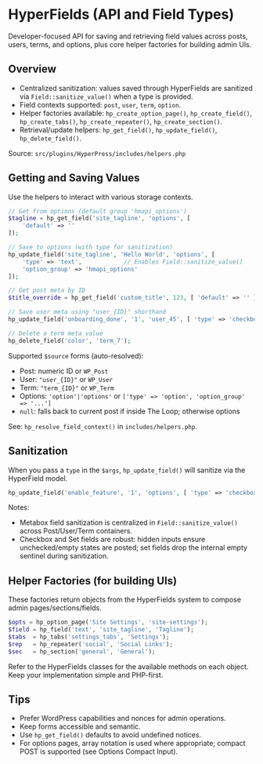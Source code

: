 # HyperFields (API and Field Types)

Developer-focused API for saving and retrieving field values across posts, users, terms, and options, plus core helper factories for building admin UIs.

## Overview

- Centralized sanitization: values saved through HyperFields are sanitized via `Field::sanitize_value()` when a type is provided.
- Field contexts supported: `post`, `user`, `term`, `option`.
- Helper factories available: `hp_create_option_page()`, `hp_create_field()`, `hp_create_tabs()`, `hp_create_repeater()`, `hp_create_section()`.
- Retrieval/update helpers: `hp_get_field()`, `hp_update_field()`, `hp_delete_field()`.

Source: `src/plugins/HyperPress/includes/helpers.php`

## Getting and Saving Values

Use the helpers to interact with various storage contexts.

```php
// Get from options (default group 'hmapi_options')
$tagline = hp_get_field('site_tagline', 'options', [
    'default' => ''
]);

// Save to options (with type for sanitization)
hp_update_field('site_tagline', 'Hello World', 'options', [
    'type' => 'text',            // Enables Field::sanitize_value()
    'option_group' => 'hmapi_options'
]);

// Get post meta by ID
$title_override = hp_get_field('custom_title', 123, [ 'default' => '' ]);

// Save user meta using "user_{ID}" shorthand
hp_update_field('onboarding_done', '1', 'user_45', [ 'type' => 'checkbox' ]);

// Delete a term meta value
hp_delete_field('color', 'term_7');
```

Supported `$source` forms (auto-resolved):

- Post: numeric ID or `WP_Post`
- User: `"user_{ID}"` or `WP_User`
- Term: `"term_{ID}"` or `WP_Term`
- Options: `'option'|'options'` or `['type' => 'option', 'option_group' => '...']`
- `null`: falls back to current post if inside The Loop; otherwise options

See: `hp_resolve_field_context()` in `includes/helpers.php`.

## Sanitization

When you pass a `type` in the `$args`, `hp_update_field()` will sanitize via the HyperField model.

```php
hp_update_field('enable_feature', '1', 'options', [ 'type' => 'checkbox' ]);
```

Notes:
- Metabox field sanitization is centralized in `Field::sanitize_value()` across Post/User/Term containers.
- Checkbox and Set fields are robust: hidden inputs ensure unchecked/empty states are posted; set fields drop the internal empty sentinel during sanitization.

## Helper Factories (for building UIs)

These factories return objects from the HyperFields system to compose admin pages/sections/fields.

```php
$opts = hp_option_page('Site Settings', 'site-settings');
$field = hp_field('text', 'site_tagline', 'Tagline');
$tabs  = hp_tabs('settings_tabs', 'Settings');
$rep   = hp_repeater('social', 'Social Links');
$sec   = hp_section('general', 'General');
```

Refer to the HyperFields classes for the available methods on each object. Keep your implementation simple and PHP-first.

## Tips

- Prefer WordPress capabilities and nonces for admin operations.
- Keep forms accessible and semantic.
- Use `hp_get_field()` defaults to avoid undefined notices.
- For options pages, array notation is used where appropriate; compact POST is supported (see Options Compact Input).
